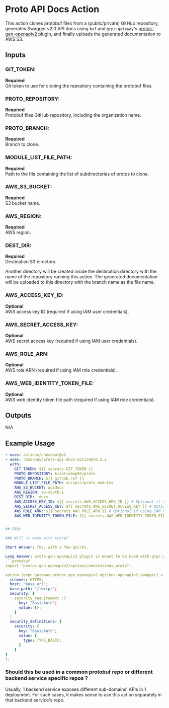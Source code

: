 # Proto API Docs Action

This action clones protobuf files from a (public/private) GitHub repository, generates Swagger v2.0 API docs using `buf` and `grpc-gateway`'s [protoc-gen-openapiv2](https://github.com/grpc-ecosystem/grpc-gateway/tree/master/protoc-gen-openapiv2) plugin, and finally uploads the generated documentation to AWS S3.

## Inputs

### GIT_TOKEN:

**Required**  
Git token to use for cloning the repository containing the protobuf files.

### PROTO_REPOSITORY:

**Required**  
Protobuf files GitHub repository, including the organization name.

### PROTO_BRANCH:

**Required**  
Branch to clone.

### MODULE_LIST_FILE_PATH:

**Required**  
Path to the file containing the list of subdirectories of protos to clone.

### AWS_S3_BUCKET:

**Required**  
S3 bucket name.

### AWS_REGION:

**Required**  
AWS region.

### DEST_DIR:

**Required**  
Destination S3 directory.  

Another directory will be created inside the destination directory with the name of the repository running this action. The generated documentation will be uploaded to this directory with the branch name as the file name.

### AWS_ACCESS_KEY_ID:

**Optional**  
AWS access key ID (required if using IAM user credentials).  

### AWS_SECRET_ACCESS_KEY:

**Optional**  
AWS secret access key (required if using IAM user credentials).  

### AWS_ROLE_ARN:

**Optional**  
AWS role ARN (required if using IAM role credentials).  

### AWS_WEB_IDENTITY_TOKEN_FILE:

**Optional**  
AWS web identity token file path (required if using IAM role credentials).  

## Outputs

N/A

## Example Usage

```yaml
- uses: actions/checkout@v2
- uses: razorpay/proto-api-docs-action@v0.2.2
  with:
    GIT_TOKEN: ${{ secrets.GIT_TOKEN }}
    PROTO_REPOSITORY: krantideep95/proto
    PROTO_BRANCH: ${{ github.ref }}
    MODULE_LIST_FILE_PATH: scripts/proto_modules
    AWS_S3_BUCKET: apidocs
    AWS_REGION: ap-south-1
    DEST_DIR: _docs
    AWS_ACCESS_KEY_ID: ${{ secrets.AWS_ACCESS_KEY_ID }} # Optional if using IAM roles
    AWS_SECRET_ACCESS_KEY: ${{ secrets.AWS_SECRET_ACCESS_KEY }} # Optional if using IAM roles
    AWS_ROLE_ARN: ${{ secrets.AWS_ROLE_ARN }} # Optional if using IAM user credentials
    AWS_WEB_IDENTITY_TOKEN_FILE: ${{ secrets.AWS_WEB_IDENTITY_TOKEN_FILE }} # Optional if using IAM user credentials


## FAQs

### Will it work with twirp?

Short Answer: Yes, with a few quirks.

Long Answer: proto-gen-openapiv2 plugin is meant to be used with grpc-gateway protobuf files. It is not meant to be used with twirp. twirp officially doesn't support a plugin to generate swagger api docs. By enabling a few options in plugin, this action can be used to generate swagger api docs for twirp. You can use following proto definitions in one of the files to make this compatible with twirp:
```protobuf
import "protoc-gen-openapiv2/options/annotations.proto";

option (grpc.gateway.protoc_gen_openapiv2.options.openapiv2_swagger) = {
  schemes: HTTPS;
  host: "base url";
  base_path: "/twirp/";
  security: {
    security_requirement :{
      key: "BasicAuth";
      value: {};
    }
  }
  security_definitions: {
    security: {
      key: "BasicAuth";
      value: {
        type: TYPE_BASIC;
      }
    }
}
};
```

### Should this be used in a common protobuf repo or different backend service specific repos ?

Usually, 1 backend service exposes different sub-domains' APIs in 1 deployment. For such cases, it makes sense to use this action separately in that backend service's repo.

